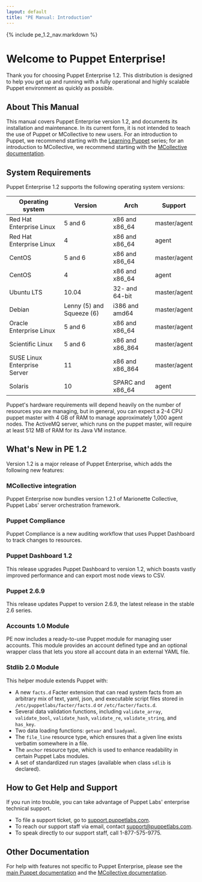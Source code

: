 ```yaml
---
layout: default
title: "PE Manual: Introduction"
---
```


{% include pe_1.2_nav.markdown %}

Welcome to Puppet Enterprise!
=============================

Thank you for choosing Puppet Enterprise 1.2. This distribution is designed to help you get up and running with a fully operational and highly scalable Puppet environment as quickly as possible.

About This Manual
-----------------

This manual covers Puppet Enterprise version 1.2, and documents its installation and maintenance. In its current form, it is not intended to teach the use of Puppet or MCollective to new users. For an introduction to Puppet, we recommend starting with the [Learning Puppet][lp] series; for an introduction to MCollective, we recommend starting with the [MCollective documentation][mco]. 

[lp]: http://docs.puppetlabs.com/learning/
[mco]: http://docs.puppetlabs.com/mcollective/index.html
[docs]: http://docs.puppetlabs.com

System Requirements
-----------------

Puppet Enterprise 1.2 supports the following operating system versions:

|       Operating system       |          Version          |       Arch        |   Support    |
|------------------------------|---------------------------|-------------------|--------------|
| Red Hat Enterprise Linux     | 5 and 6                   | x86 and x86\_64   | master/agent |
| Red Hat Enterprise Linux     | 4                         | x86 and x86\_64   | agent        |
| CentOS                       | 5 and 6                   | x86 and x86\_64   | master/agent |
| CentOS                       | 4                         | x86 and x86\_64   | agent        |
| Ubuntu LTS                   | 10.04                     | 32- and 64-bit    | master/agent |
| Debian                       | Lenny (5) and Squeeze (6) | i386 and amd64    | master/agent |
| Oracle Enterprise Linux      | 5 and 6                   | x86 and x86\_64   | master/agent |
| Scientific Linux             | 5 and 6                   | x86 and x86\_864  | master/agent |
| SUSE Linux Enterprise Server | 11                        | x86 and x86\_864  | master/agent |
| Solaris                      | 10                        | SPARC and x86\_64 | agent        |

Puppet's hardware requirements will depend heavily on the number of resources you are managing, but in general, you can expect a 2-4 CPU puppet master with 4 GB of RAM to manage approximately 1,000 agent nodes. The ActiveMQ server, which runs on the puppet master, will require at least 512 MB of RAM for its Java VM instance.

What's New in PE 1.2
----------

Version 1.2 is a major release of Puppet Enterprise, which adds the following new features:

### MCollective integration

Puppet Enterprise now bundles version 1.2.1 of Marionette Collective, Puppet Labs' server orchestration framework. 

### Puppet Compliance

Puppet Compliance is a new auditing workflow that uses Puppet Dashboard to track changes to resources.

### Puppet Dashboard 1.2

This release upgrades Puppet Dashboard to version 1.2, which boasts vastly improved performance and can export most node views to CSV. 

### Puppet 2.6.9

This release updates Puppet to version 2.6.9, the latest release in the stable 2.6 series. <!-- TK link to release notes or something -->

### Accounts 1.0 Module

PE now includes a ready-to-use Puppet module for managing user accounts. This module provides an account defined type and an optional wrapper class that lets you store all account data in an external YAML file. 

### Stdlib 2.0 Module 

This helper module extends Puppet with:

* A new `facts.d` Facter extension that can read system facts from an arbitrary mix of text, yaml, json, and executable script files stored in `/etc/puppetlabs/facter/facts.d` or `/etc/facter/facts.d`. 
* Several data validation functions, including `validate_array`, `validate_bool`, `validate_hash`, `validate_re`, `validate_string`, and `has_key`.
* Two data loading functions: `getvar` and `loadyaml`. 
* The `file_line` resource type, which ensures that a given line exists verbatim somewhere in a file. 
* The `anchor` resource type, which is used to enhance readability in certain Puppet Labs modules. 
* A set of standardized run stages (available when class `sdlib` is declared).

How to Get Help and Support
--------------

If you run into trouble, you can take advantage of Puppet Labs' enterprise technical support.

* To file a support ticket, go to [support.puppetlabs.com](http://support.puppetlabs.com). 
* To reach our support staff via email, contact <support@puppetlabs.com>.
* To speak directly to our support staff, call 1-877-575-9775.

Other Documentation
-----

For help with features not specific to Puppet Enterprise, please see the [main Puppet documentation][docs] and the [MCollective documentation][mco].
